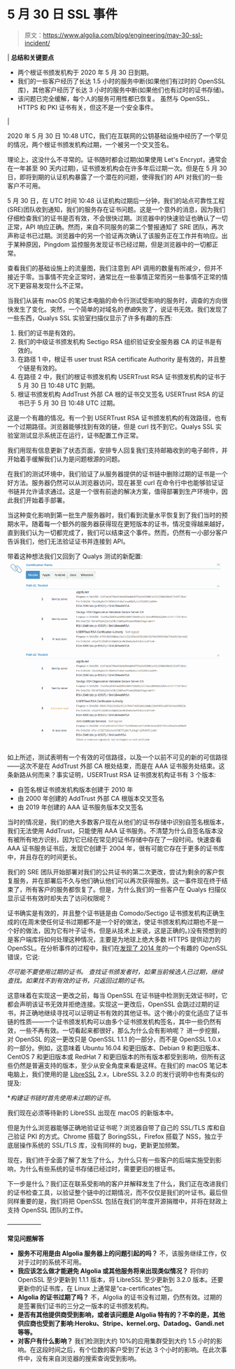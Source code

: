 # 5 月 30 日 SSL 事件

> 原文：<https://www.algolia.com/blog/engineering/may-30-ssl-incident/>

| **总结和关键要点**

*   两个根证书颁发机构于 2020 年 5 月 30 日到期。
*   我们的一些客户经历了长达 1.5 小时的服务中断(如果他们有过时的 OpenSSL 库)，其他客户经历了长达 3 小时的服务中断(如果他们也有过时的证书存储)。
*   该问题已完全缓解，每个人的服务可用性都已恢复。
    虽然与 OpenSSL、HTTPS 和 PKI 证书有关，但这不是一个安全事件。

 |

2020 年 5 月 30 日 10:48 UTC，我们在互联网的公钥基础设施中经历了一个罕见的情况，两个根证书颁发机构过期，一个被另一个交叉签名。

理论上，这没什么不寻常的。证书随时都会过期(如果使用 Let's Encrypt，通常会在一年甚至 90 天内过期)，证书颁发机构会在许多年后过期一次。但是在 5 月 30 日，即将到期的认证机构暴露了一个潜在的问题，使得我们的 API 对我们的一些客户不可用。

5 月 30 日，在 UTC 时间 10:48 认证机构过期后一分钟，我们的站点可靠性工程(SRE)团队收到通知，我们的服务存在证书问题。这是一个意外的消息，因为我们仔细检查我们的证书是否有效，不会很快过期。浏览器中的快速验证也确认了一切正常，API 响应正确。然而，来自不同服务的第二个警报通知了 SRE 团队，再次声称证书已过期。浏览器中的另一个验证再次确认了该服务正在工作并有响应。出于某种原因，Pingdom 监控服务发现证书已经过期，但是浏览器中的一切都正常。

查看我们的基础设施上的流量图，我们注意到 API 调用的数量有所减少，但并不接近于零。当事情不完全正常时，通常比在一些事情正常而另一些事情不正常的情况下更容易发现什么不正常。

当我们从装有 macOS 的笔记本电脑的命令行测试受影响的服务时，调查的方向很快发生了变化。突然，一个简单的对域名的*卷曲*失败了，说证书无效。我们发现了一些东西，Qualys SSL 实验室扫描仪显示了许多有趣的东西:

1.  我们的证书是有效的。
2.  我们的中级证书颁发机构 Sectigo RSA 组织验证安全服务器 CA 的证书是有效的。
3.  在路径 1 中，根证书 user trust RSA certificate Authority 是有效的，并且整个链是有效的。
4.  在路径 2 中，我们的根证书颁发机构 USERTrust RSA 证书颁发机构的证书于 5 月 30 日 10:48 UTC 到期。
5.  根证书颁发机构 AddTrust 外部 CA 根的证书交叉签名 USERTrust RSA 的证书已于 5 月 30 日 10:48 UTC 过期。

这是一个有趣的情况。有一个到 USERTrust RSA 证书颁发机构的有效路径，也有一个过期路径。浏览器能够找到有效的链，但是 curl 找不到它。Qualys SSL 实验室测试显示系统正在运行，证书配置工作正常。

我们用现有信息更新了状态页面，安排专人回复我们支持邮箱收到的电子邮件，并开始着手缓解我们认为是问题根源的问题。

在我们的测试环境中，我们验证了从服务器提供的证书链中删除过期的证书是一个好方法。服务器仍然可以从浏览器访问，现在甚至 curl 在命令行中也能够验证证书链并允许请求通过。这是一个很有前途的解决方案，值得部署到生产环境中，因此我们开始着手部署。

当这种变化影响到第一批生产服务器时，我们看到流量水平恢复到了我们当时的预期水平。随着每一个额外的服务器获得现在更短版本的证书，情况变得越来越好，直到我们认为一切都完成了，我们可以结束这个事件。然而，仍然有一小部分客户告诉我们，他们无法验证证书并连接到 API。

带着这种想法我们又回到了 Qualys 测试的新配置: [![](img/e11ab0f70869b71f1f3fde07f52ad66c.png)](https://blog-api.algolia.com/wp-content/uploads/2020/06/image2.png)

如上所述，测试表明有一个有效的可信路径，以及一个以前不可见的新的可信路径——这次不是在 AddTrust 外部 CA 根处结束，而是在 AAA 证书服务处结束。这条新路从何而来？事实证明，USERTrust RSA 证书颁发机构证书有 3 个版本:

*   自签名根证书颁发机构版本创建于 2010 年
*   由 2000 年创建的 AddTrust 外部 CA 根版本交叉签名
*   由 2019 年创建的 AAA 证书服务版本交叉签名

当时的情况是，我们的绝大多数客户现在从他们的证书存储中识别自签名根版本，我们无法使用 AddTrust，只能使用 AAA 证书服务。不清楚为什么自签名版本没有被所有地方识别，因为它已经在常见的证书存储中存在了一段时间。快速查看 AAA 证书服务证书后，发现它创建于 2004 年，很有可能它存在于更多的证书库中，并且存在的时间更长。

我们的 SRE 团队开始部署对我们的公共证书的第二次更改，尝试为剩余的客户恢复服务，并在部署后不久与他们确认他们可以再次获得服务。这一事件现在终于结束了，所有客户的服务都恢复了。但是，为什么我们的一些客户在 Qualys 扫描仪显示证书有效时却失去了访问权限呢？

证书确实是有效的，并且整个证书链是由 Comodo/Sectigo 证书颁发机构正确生成的(在周末使任何证书过期都不是一个好的做法，使证书颁发机构过期也不是一个好的做法，因为它有叶子证书，但是从技术上来说，这是正确的。)没有预想到的是客户端库将如何处理这种情况，主要是为地球上绝大多数 HTTPS 提供动力的 OpenSSL。在分析事件的过程中，我们在[发现了 2014 年](https://git.openssl.org/gitweb/?p=openssl.git;a=commit;h=0930251df814f3993bf2c598761e0c7c6d0d62a2)的一个有趣的 OpenSSL 错误，它说:

*尽可能不要使用过期的证书。*
*查找证书颁发者时，如果当前候选人已过期，继续查找。如果找不到有效的证书，只返回过期的证书。*

这意味着在实现这一更改之前，每当 OpenSSL 在证书链中检测到无效证书时，它都会声明该证书无效并拒绝连接。实现这一更改后，OpenSSL 会跳过过期的证书，并正确地继续寻找可以证明证书有效的其他证书。这个微小的变化适应了证书链的性质——一个证书颁发机构可以由多个证书颁发机构签名，其中一些仍然有效，一些不再有效。一切看起来都很好，那么为什么会有影响呢？
进一步挖掘，对 OpenSSL 的这一更改只是 OpenSSL 1.1.1 的一部分，而不是 OpenSSL 1.0.x 的一部分。例如，这意味着 Ubuntu 16.04 和更旧版本、Debian 9 和更旧版本、CentOS 7 和更旧版本或 RedHat 7 和更旧版本的所有版本都受到影响，但所有这些仍然是普遍支持的版本，至少从安全角度来看是这样。在我们的 macOS 笔记本电脑上，我们使用的是 [LibreSSL](https://www.libressl.org) 2.x，LibreSSL 3.2.0 的发行说明中也有类似的提及:

**构建证书链时首先使用未过期的证书。*

我们现在必须等待新的 LibreSSL 出现在 macOS 的新版本中。

但是为什么浏览器能够正确地验证证书呢？浏览器自带了自己的 SSL/TLS 库和自己验证 PKI 的方式。Chrome 搭载了 BoringSSL，Firefox 搭载了 NSS，独立于底层操作系统的 SSL/TLS 库，没有同样的 bug，更新更加频繁。

现在，我们终于全面了解了发生了什么，为什么只有一些客户的后端实施受到影响，为什么有些系统的证书存储已经过时，需要更旧的根证书。

下一步是什么？我们正在联系受影响的客户并解释发生了什么，我们正在改进我们的证书检查工具，以验证整个链中的过期情况，而不仅仅是我们的叶证书。最后但同样重要的是，我们将把 OpenSSL 包括在我们的年度开源捐赠中，并将在财政上支持 OpenSSL 团队的工作。

—————–

**常见问题解答**

*   **服务不可用是由 Algolia 服务器上的问题引起的吗？**
    不，该服务继续工作，仅对于过时的系统不可用。
*   **我应该怎么做才能避免 Algolia 或其他服务将来出现类似情况？**
    将你的 OpenSSL 至少更新到 1.1.1 版本，将 LibreSSL 至少更新到 3.2.0 版本。还要更新你的证书库，在 Linux 上通常是“ca-certificates”包。
*   **Algolia 的证书过期了吗？**
    不，Algolia 的证书没有过期，仍然有效。过期的是签署我们证书的三分之一版本的证书颁发机构。
*   **是否有其他提供商受到影响，或者该问题是 Algolia 特有的？不幸的是，其他供应商也受到了影响:Heroku、Stripe、kernel.org、Datadog、Gandi.net 等等。**
*   **对客户有什么影响？**
    我们检测到大约 10%的应用集群受到大约 1.5 小时的影响。在这段时间之后，有个位数的客户受到了长达 3 个小时的影响。在此次事件中，没有来自浏览器的搜索查询受到影响。